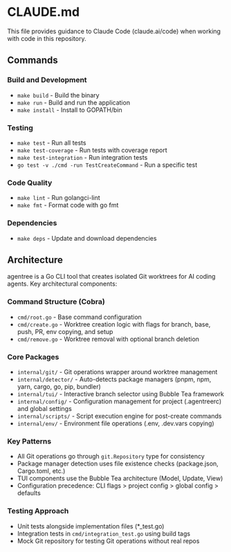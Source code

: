 # CLAUDE.md

This file provides guidance to Claude Code (claude.ai/code) when working with code in this repository.

## Commands

### Build and Development
- `make build` - Build the binary
- `make run` - Build and run the application
- `make install` - Install to GOPATH/bin

### Testing
- `make test` - Run all tests
- `make test-coverage` - Run tests with coverage report
- `make test-integration` - Run integration tests
- `go test -v ./cmd -run TestCreateCommand` - Run a specific test

### Code Quality
- `make lint` - Run golangci-lint
- `make fmt` - Format code with go fmt

### Dependencies
- `make deps` - Update and download dependencies

## Architecture

agentree is a Go CLI tool that creates isolated Git worktrees for AI coding agents. Key architectural components:

### Command Structure (Cobra)
- `cmd/root.go` - Base command configuration
- `cmd/create.go` - Worktree creation logic with flags for branch, base, push, PR, env copying, and setup
- `cmd/remove.go` - Worktree removal with optional branch deletion

### Core Packages
- `internal/git/` - Git operations wrapper around worktree management
- `internal/detector/` - Auto-detects package managers (pnpm, npm, yarn, cargo, go, pip, bundler)
- `internal/tui/` - Interactive branch selector using Bubble Tea framework
- `internal/config/` - Configuration management for project (.agentreerc) and global settings
- `internal/scripts/` - Script execution engine for post-create commands
- `internal/env/` - Environment file operations (.env, .dev.vars copying)

### Key Patterns
- All Git operations go through `git.Repository` type for consistency
- Package manager detection uses file existence checks (package.json, Cargo.toml, etc.)
- TUI components use the Bubble Tea architecture (Model, Update, View)
- Configuration precedence: CLI flags > project config > global config > defaults

### Testing Approach
- Unit tests alongside implementation files (*_test.go)
- Integration tests in `cmd/integration_test.go` using build tags
- Mock Git repository for testing Git operations without real repos
